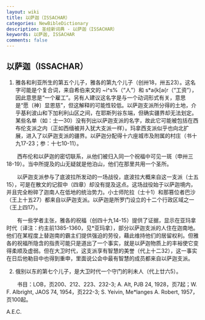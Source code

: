 ```yaml
---
layout: wiki
title: 以萨迦（ISSACHAR）
categories: NewBibleDictionary
description: 圣经新词典 - 以萨迦（ISSACHAR）
keywords: 以萨迦, ISSACHAR
comments: false
---
```


## 以萨迦（ISSACHAR）

1. 雅各和利亚所生的第五个儿子，雅各的第九个儿子（创卅18，卅五23）。这名字可能是个复合词，来自希伯来文的 ~i^s%（“人”）和 s*a{k[a{r（“工资”），因此意思是“一个雇工”。另有人建议这名字是与一个动词形式有关，意思是“愿〔神〕显恩慈”，但这解释的可能性较低。以萨迦支派所分得的土地，介乎基利波山和下加利利山区之间，在耶斯列谷东端，但确实疆界却无法划定。某些名单（如：士一30）没有列出以萨迦支派的名字，故此它可能被包括在西布伦支派之内（正如西缅被并入犹大支派一样）。玛拿西支派似乎也向北扩展，进入了以萨迦支派的疆界。以萨迦分配得十六座城市及附属的村庄（书十九17-23；参：十七10-11）。

　　西布伦和以萨迦的密切联系，从他们被归入同一个祝福中可见一斑（申卅三18-19）。当中所提及的山无疑就是他泊山，他们在那里共用一个圣所。

　　以萨迦支派参与了底波拉所发动的一场战役，底波拉大概来自这一支派（士五15），可是在散文的记叙中（四章）却没有提及这点。这场战役始于以萨迦境内，并且完全粉碎了迦南人在低地的统治势力。小士师陀拉（士十1）和那篡位者巴沙（王上十五27）都来自以萨迦支派。以萨迦是所罗门设立的十二个行政区域之一（王上四17）。

　　有一些学者主张，雅各的祝福（创四十九14-15）提供了证据，显示在亚玛拿时代〔译注：约主前1385-1360，见*亚玛拿〕，部分以萨迦支派的人住在迦南地。他们在某程度上替迦南的霸主们提供强迫的劳役，藉此维持他们的居留权利。但雅各的祝福所隐含的指责可能只是道出了一个事实，就是以萨迦物质上的丰裕使它变得柔顺及虚弱。但在大卫时代，这支派享有智慧的美誉（代上十二32），这一事实在日后他勒目中也得到重申，里面说公会中最有智慧的成员都来自以萨迦支派。

2. 俄别以东的第七个儿子，是大卫时代一个守门的利未人（代上廿六5）。

　　书目：LOB，页200、212、223、232-3; A. Alt, PJB 24, 1928，页7起；W. F. Albright, JAOS 74, 1954，页222-3; S. Yeivin, Me*langes A. Robert, 1957，页100起。

A.E.C.










